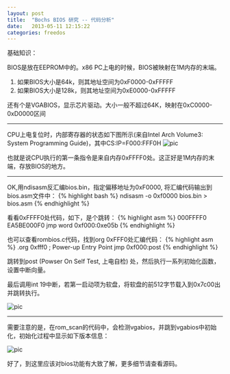 ```yaml
---
layout: post
title:  "Bochs BIOS 研究 -- 代码分析"
date:   2013-05-11 12:15:22
categories: freedos
---
```


基础知识：

BIOS是放在EEPROM中的。x86 PC上电的时候，BIOS被映射在1M内存的末端。

1. 如果BIOS大小是64k，则其地址空间为0xF0000-0xFFFFF
2. 如果BIOS大小是128k，则其地址空间为0xE0000-0xFFFFF

还有个是VGABIOS，显示芯片驱动。大小一般不超过64K，映射在0xC0000-0xD0000区间

----------------------------------------------------

CPU上电复位时，内部寄存器的状态如下图所示(来自Intel Arch Volume3: System Programming Guide)，其中CS:IP=F000:FFF0H
![pic](http://fillzero.qiniudn.com/2014_09_25_intel_reset_register.jpg)

也就是说CPU执行的第一条指令是来自内存0xFFFF0处。这正好是1M内存的末端，存放BIOS的地方。

<hr>

OK,用ndisasm反汇编bios.bin，指定偏移地址为0xF0000, 将汇编代码输出到bios.asm文件中：
{% highlight bash %}
ndisasm -o 0xf0000 bios.bin > bios.asm
{% endhighlight %}

看看0xFFFF0处代码，如下，是个跳转：
{% highlight asm %}
000FFFF0  EA5BE000F0        jmp word 0xf000:0xe05b
{% endhighlight %}

也可以查看rombios.c代码，找到org 0xFFF0处汇编代码：
{% highlight asm %}
.org 0xfff0 ; Power-up Entry Point
  jmp 0xf000:post
{% endhighlight %}

跳转到post (Powser On Self Test, 上电自检) 处，然后执行一系列初始化函数，设置中断向量。

最后调用int 19中断，若第一启动项为软盘，将软盘的前512字节载入到0x7c00出并跳转执行。

![pic](http://fillzero.qiniudn.com/2014_09_25_bios_post.jpg)

<hr>
需要注意的是，在rom_scan的代码中，会检测vgabios，并跳到vgabios中初始化，初始化过程中显示如下版本信息：

![pic](http://fillzero.qiniudn.com/2014_09_25_vgabios_init.jpg)

好了，到这里应该对bios功能有大致了解，更多细节请查看源码。